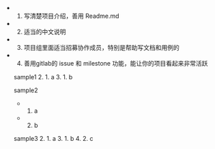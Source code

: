 - 1. 写清楚项目介绍，善用 Readme.md

- 2. 适当的中文说明

- 3. 项目组里面适当招募协作成员，特别是帮助写文档和用例的

- 4. 善用gitlab的 issue 和 milestone 功能，能让你的项目看起来非常活跃










  sample1
  2. 1. a
  3. 1. b
  
  sample2
  - 1. a
  - 2. b

  sample3
  2. 1. a
  3. 1. b
  4. 2. c
